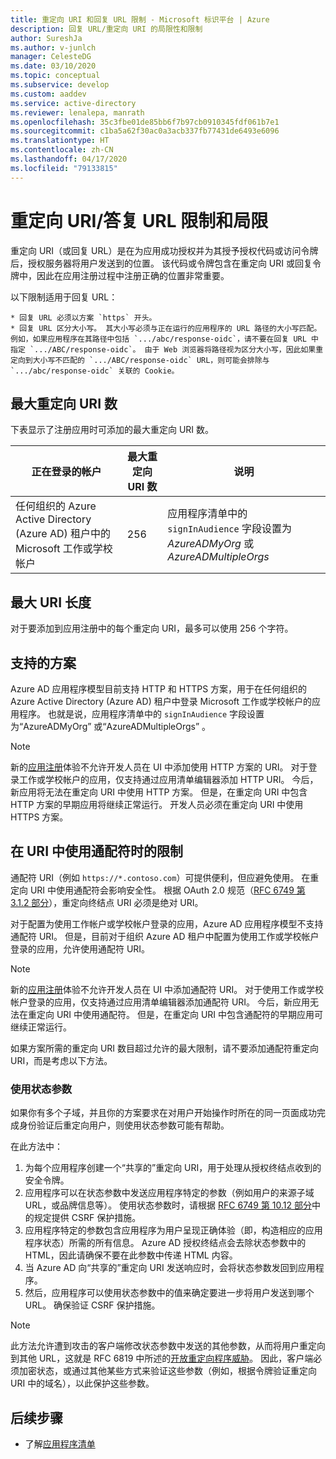 ```yaml
---
title: 重定向 URI 和回复 URL 限制 - Microsoft 标识平台 | Azure
description: 回复 URL/重定向 URI 的局限性和限制
author: SureshJa
ms.author: v-junlch
manager: CelesteDG
ms.date: 03/10/2020
ms.topic: conceptual
ms.subservice: develop
ms.custom: aaddev
ms.service: active-directory
ms.reviewer: lenalepa, manrath
ms.openlocfilehash: 35c3fbe01de85bb6f7b97cb0910345fdf061b7e1
ms.sourcegitcommit: c1ba5a62f30ac0a3acb337fb77431de6493e6096
ms.translationtype: HT
ms.contentlocale: zh-CN
ms.lasthandoff: 04/17/2020
ms.locfileid: "79133815"
---
```

# <a name="redirect-urireply-url-restrictions-and-limitations"></a>重定向 URI/答复 URL 限制和局限

重定向 URI（或回复 URL）是在为应用成功授权并为其授予授权代码或访问令牌后，授权服务器将用户发送到的位置。 该代码或令牌包含在重定向 URI 或回复令牌中，因此在应用注册过程中注册正确的位置非常重要。

 以下限制适用于回复 URL：

    * 回复 URL 必须以方案 `https` 开头。
    * 回复 URL 区分大小写。 其大小写必须与正在运行的应用程序的 URL 路径的大小写匹配。 例如，如果应用程序在其路径中包括 `.../abc/response-oidc`，请不要在回复 URL 中指定 `.../ABC/response-oidc`。 由于 Web 浏览器将路径视为区分大小写，因此如果重定向到大小写不匹配的 `.../ABC/response-oidc` URL，则可能会排除与 `.../abc/response-oidc` 关联的 Cookie。
    
## <a name="maximum-number-of-redirect-uris"></a>最大重定向 URI 数

下表显示了注册应用时可添加的最大重定向 URI 数。

| 正在登录的帐户 | 最大重定向 URI 数 | 说明 |
|--------------------------|---------------------------------|-------------|
| 任何组织的 Azure Active Directory (Azure AD) 租户中的 Microsoft 工作或学校帐户 | 256 | 应用程序清单中的 `signInAudience` 字段设置为 *AzureADMyOrg* 或 *AzureADMultipleOrgs* |

## <a name="maximum-uri-length"></a>最大 URI 长度

对于要添加到应用注册中的每个重定向 URI，最多可以使用 256 个字符。

## <a name="supported-schemes"></a>支持的方案
Azure AD 应用程序模型目前支持 HTTP 和 HTTPS 方案，用于在任何组织的 Azure Active Directory (Azure AD) 租户中登录 Microsoft 工作或学校帐户的应用程序。 也就是说，应用程序清单中的 `signInAudience` 字段设置为“AzureADMyOrg”  或“AzureADMultipleOrgs”  。 

> [!NOTE]
> 新的[应用注册](https://portal.azure.cn/#blade/Microsoft_AAD_IAM/ActiveDirectoryMenuBlade/RegisteredAppsPreview)体验不允许开发人员在 UI 中添加使用 HTTP 方案的 URI。 对于登录工作或学校帐户的应用，仅支持通过应用清单编辑器添加 HTTP URI。 今后，新应用将无法在重定向 URI 中使用 HTTP 方案。 但是，在重定向 URI 中包含 HTTP 方案的早期应用将继续正常运行。 开发人员必须在重定向 URI 中使用 HTTPS 方案。

## <a name="restrictions-using-a-wildcard-in-uris"></a>在 URI 中使用通配符时的限制

通配符 URI（例如 `https://*.contoso.com`）可提供便利，但应避免使用。 在重定向 URI 中使用通配符会影响安全性。 根据 OAuth 2.0 规范（[RFC 6749 第 3.1.2 部分](https://tools.ietf.org/html/rfc6749#section-3.1.2)），重定向终结点 URI 必须是绝对 URI。 

对于配置为使用工作帐户或学校帐户登录的应用，Azure AD 应用程序模型不支持通配符 URI。 但是，目前对于组织 Azure AD 租户中配置为使用工作或学校帐户登录的应用，允许使用通配符 URI。 
 
> [!NOTE]
> 新的[应用注册](https://portal.azure.cn/#blade/Microsoft_AAD_IAM/ActiveDirectoryMenuBlade/RegisteredAppsPreview)体验不允许开发人员在 UI 中添加通配符 URI。 对于使用工作或学校帐户登录的应用，仅支持通过应用清单编辑器添加通配符 URI。 今后，新应用无法在重定向 URI 中使用通配符。 但是，在重定向 URI 中包含通配符的早期应用可继续正常运行。

如果方案所需的重定向 URI 数目超过允许的最大限制，请不要添加通配符重定向 URI，而是考虑以下方法。

### <a name="use-a-state-parameter"></a>使用状态参数

如果你有多个子域，并且你的方案要求在对用户开始操作时所在的同一页面成功完成身份验证后重定向用户，则使用状态参数可能有帮助。 

在此方法中：

1. 为每个应用程序创建一个“共享的”重定向 URI，用于处理从授权终结点收到的安全令牌。
1. 应用程序可以在状态参数中发送应用程序特定的参数（例如用户的来源子域 URL，或品牌信息等）。 使用状态参数时，请根据 [RFC 6749 第 10.12 部分](https://tools.ietf.org/html/rfc6749#section-10.12)中的规定提供 CSRF 保护措施。 
1. 应用程序特定的参数包含应用程序为用户呈现正确体验（即，构造相应的应用程序状态）所需的所有信息。 Azure AD 授权终结点会去除状态参数中的 HTML，因此请确保不要在此参数中传递 HTML 内容。
1. 当 Azure AD 向“共享的”重定向 URI 发送响应时，会将状态参数发回到应用程序。
1. 然后，应用程序可以使用状态参数中的值来确定要进一步将用户发送到哪个 URL。 确保验证 CSRF 保护措施。

> [!NOTE]
> 此方法允许遭到攻击的客户端修改状态参数中发送的其他参数，从而将用户重定向到其他 URL，这就是 RFC 6819 中所述的[开放重定向程序威胁](https://tools.ietf.org/html/rfc6819#section-4.2.4)。 因此，客户端必须加密状态，或通过其他某些方式来验证这些参数（例如，根据令牌验证重定向 URI 中的域名），以此保护这些参数。

## <a name="next-steps"></a>后续步骤

- 了解[应用程序清单](reference-app-manifest.md)

<!-- Update_Description: wording update -->